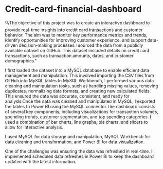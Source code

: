 # Credit-card-financial-dashboard
🔍The objective of this project was to create an interactive dashboard to provide real-time insights into credit card transactions and customer behavior. The aim was to monitor key performance metrics and trends, identify opportunities for improving customer experience, and support data-driven decision-making processes.I sourced the data from a publicly available dataset on GitHub. This dataset included details on credit card transactions, such as transaction amounts, dates, and customer demographics."

I first loaded the dataset into a MySQL database to enable efficient data management and manipulation. This involved importing the CSV files from GitHub into MySQL tables.In MySQL Workbench, I performed various data cleaning and manipulation tasks, such as handling missing values, removing duplicates, normalizing data formats, and creating new calculated fields. This ensured the data was accurate, consistent, and ready for analysis.Once the data was cleaned and manipulated in MySQL, I exported the tables to Power BI using the MySQL connector.The dashboard consists of several key components, including visualizations for transaction volumes, spending trends, customer segmentation, and top spending categories. I used a combination of bar charts, line graphs, pie charts, and slicers to allow for interactive analysis.

I used MySQL for data storage and manipulation, MySQL Workbench for data cleaning and transformation, and Power BI for data visualization.

One of the challenges was ensuring the data was refreshed in real-time. I implemented scheduled data refreshes in Power BI to keep the dashboard updated with the latest information.
